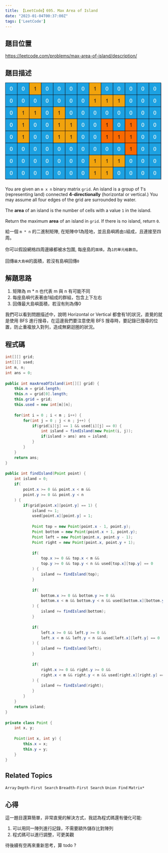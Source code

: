 ```yaml
---
title: 【LeetCode】695. Max Area of Island
date: "2023-01-04T00:37:00Z"
tags: ['LeetCode']
---
```


## 題目位置
https://leetcode.com/problems/max-area-of-island/description/

## 題目描述

![maxarea1-grid](./maxarea1-grid.jpg)

You are given an ```m x n``` binary matrix ```grid```. An island is a group of 1's (representing land) connected **4-directionally** (horizontal or vertical.) You may assume all four edges of the grid are surrounded by water.<br><br>
The **area** of an island is the number of cells with a value ```1``` in the island.<br><br>
Return the maximum **area** of an island in ```grid```. If there is no island, return ```0```.

給一個 ```m * n``` 的二進制矩陣, 在矩陣中1為陸地，並且島嶼將由```1```組成，且連接至四周。<br><br>
你可以假設網格四周邊緣都被水包圍, 每座島的```面積```，為```1的單元格數目```。<br><br>
回傳```最大島嶼```的面積，若沒有島嶼回傳```0```

## 解題思路
1. 矩陣為 m * n 也代表 m 與 n 有可能不同
2. 每座島嶼代表著由1組成的群組，包含上下左右
3. 回傳最大島嶼面積，若沒有則為傳0

我們可以看到問題描述中，說明 Horizontal or Vertical 都會有1的狀況，直覺的就是使用 BFS 進行搜尋，在這邊我們要注意使用 BFS 搜尋時，要記錄已搜尋的位置，防止重複放入對列，造成無窮迴圈的狀況。

## 程式碼
```java
int[][] grid;
int[][] used;
int m, n;
int ans = 0;

public int maxAreaOfIsland(int[][] grid) {
    this.m = grid.length;
    this.n = grid[0].length;
    this.grid = grid;
    this.used = new int[m][n];
    
    for(int i = 0 ; i < m ; i++) {
        for(int j = 0 ; j < n ; j++) {
            if(grid[i][j] == 1 && used[i][j] == 0) {
                int island = findIsland(new Point(i, j));
                if(island > ans) ans = island;
            }
        }
    }
    return ans;
}

public int findIsland(Point point) {
    int island = 0;
    if(
        point.x >= 0 && point.x < m &&
        point.y >= 0 && point.y < n
    ) {
        if(grid[point.x][point.y] == 1) {
            island += 1;
            used[point.x][point.y] = 1;

            Point top = new Point(point.x - 1, point.y);
            Point bottom = new Point(point.x + 1, point.y);
            Point left = new Point(point.x, point.y - 1);
            Point right = new Point(point.x, point.y + 1);
            
            if(
                top.x >= 0 && top.x < m && 
                top.y >= 0 && top.y < n && used[top.x][top.y] == 0
            ) {
                island += findIsland(top);
            }
            
            if(
                bottom.x >= 0 && bottom.y >= 0 && 
                bottom.x < m && bottom.y < n && used[bottom.x][bottom.y] == 0
            ) {
                island += findIsland(bottom);
            }
            
            if(
                left.x >= 0 && left.y >= 0 && 
                left.x < m && left.y < n && used[left.x][left.y] == 0
            ) {
                island += findIsland(left);
            }
            
            if(
                right.x >= 0 && right.y >= 0 && 
                right.x < m && right.y < n && used[right.x][right.y] == 0
            ) {
                island += findIsland(right);
            }
        }
    }
    return island;
}

private class Point {
    int x, y;
    
    Point(int x, int y) {
        this.x = x;
        this.y = y;
    }
}
```

## Related Topics
```Array```
```Depth-First Search```
```Breadth-First Search```
```Union Find```
```Matrix*```

## 心得
這一題目還算簡單，非常直覺的解決方式，我認為程式碼還有優化可能: 

1. 可以用同一陣列進行記錄，不需要額外儲存比對陣列
2. 程式碼可以進行調整，可更美觀

待後續有空再來重新思考，算 todo ?